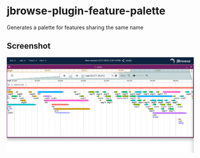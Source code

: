 # jbrowse-plugin-feature-palette

Generates a palette for features sharing the same name

## Screenshot

![](img/1.png)
